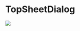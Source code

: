 # TopSheetDialog

[![](https://jitpack.io/v/MahmoudDiaa/TopSheetDialog.svg)](https://jitpack.io/#MahmoudDiaa/TopSheetDialog)
